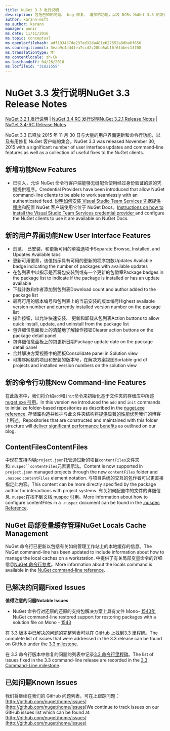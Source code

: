 ```yaml
---
title: NuGet 3.3 发行说明
description: 包括已知的问题、 bug 修复、 增加的功能，以及 DCRs NuGet 3.3 的发行说明。
author: karann-msft
ms.author: karann
manager: unnir
ms.date: 11/11/2016
ms.topic: conceptual
ms.openlocfilehash: adf193437de237ed32da481e627552a8dba6f656
ms.sourcegitcommit: 3eab9c4dd41ea7ccd2c28bb5ab16f6fbbec13708
ms.translationtype: MT
ms.contentlocale: zh-CN
ms.lasthandoff: 04/26/2018
ms.locfileid: "31821559"
---
```

# <a name="nuget-33-release-notes"></a><span data-ttu-id="13a73-103">NuGet 3.3 发行说明</span><span class="sxs-lookup"><span data-stu-id="13a73-103">NuGet 3.3 Release Notes</span></span>

<span data-ttu-id="13a73-104">[NuGet 3.2.1 发行说明](../release-notes/nuget-3.2.1.md) | [NuGet 3.4 RC 发行说明](../release-notes/nuget-3.4-RC.md)</span><span class="sxs-lookup"><span data-stu-id="13a73-104">[NuGet 3.2.1 Release Notes](../release-notes/nuget-3.2.1.md) | [NuGet 3.4-RC Release Notes](../release-notes/nuget-3.4-RC.md)</span></span>

<span data-ttu-id="13a73-105">NuGet 3.3 已释放 2015 年 11 月 30 日与大量的用户界面更新和命令行功能，以及有用修复 NuGet 客户端的集合。</span><span class="sxs-lookup"><span data-stu-id="13a73-105">NuGet 3.3 was released November 30, 2015 with a significant number of user interface updates and command-line features as well as a collection of useful fixes to the NuGet clients.</span></span>

## <a name="new-features"></a><span data-ttu-id="13a73-106">新增功能</span><span class="sxs-lookup"><span data-stu-id="13a73-106">New Features</span></span>

* <span data-ttu-id="13a73-107">已引入，允许 NuGet 命令行客户端能够无缝配合使用经过身份验证的源的凭据提供程序。</span><span class="sxs-lookup"><span data-stu-id="13a73-107">Credential Providers have been introduced that allow NuGet command-line clients to be able to work seamlessly with an authenticated feed.</span></span> <span data-ttu-id="13a73-108">[说明如何安装 Visual Studio Team Services 凭据提供程序](../api/nuget-exe-credential-providers.md)和配置 NuGet 客户端使用它位于 NuGet Docs。</span><span class="sxs-lookup"><span data-stu-id="13a73-108">[Instructions on how to install the Visual Studio Team Services credential provider ](../api/nuget-exe-credential-providers.md) and configure the NuGet clients to use it are available on NuGet Docs.</span></span>

## <a name="new-user-interface-features"></a><span data-ttu-id="13a73-109">新的用户界面功能</span><span class="sxs-lookup"><span data-stu-id="13a73-109">New User Interface Features</span></span>

* <span data-ttu-id="13a73-110">浏览、 已安装，和更新可用的单独选项卡</span><span class="sxs-lookup"><span data-stu-id="13a73-110">Separate Browse, Installed, and Updates Available tabs</span></span>
* <span data-ttu-id="13a73-111">更新可用徽章，该值指示具有可用的更新的程序包数</span><span class="sxs-lookup"><span data-stu-id="13a73-111">Updates Available badge indicating the number of packages with available updates</span></span>
* <span data-ttu-id="13a73-112">在包列表中以指示是否将包安装到或有一个更新的包徽章</span><span class="sxs-lookup"><span data-stu-id="13a73-112">Package badges in the package list to indicate if the package is installed or has an update available</span></span>
* <span data-ttu-id="13a73-113">下载计数和作者添加到包列表</span><span class="sxs-lookup"><span data-stu-id="13a73-113">Download count and author added to the package list</span></span>
* <span data-ttu-id="13a73-114">最高可用的版本编号和包列表上的当前安装的版本编号</span><span class="sxs-lookup"><span data-stu-id="13a73-114">Highest available version number and currently installed version number on the package list</span></span>
* <span data-ttu-id="13a73-115">操作按钮，以允许快速安装、 更新和卸载从包列表</span><span class="sxs-lookup"><span data-stu-id="13a73-115">Action buttons to allow quick install, update, and uninstall from the package list</span></span>
* <span data-ttu-id="13a73-116">包详细信息面板上的清楚地了解操作按钮</span><span class="sxs-lookup"><span data-stu-id="13a73-116">Clearer action buttons on the package detail panel</span></span>
* <span data-ttu-id="13a73-117">包详细信息面板上的包更新日期</span><span class="sxs-lookup"><span data-stu-id="13a73-117">Package update date on the package detail panel</span></span>
* <span data-ttu-id="13a73-118">合并解决方案视图中的面板</span><span class="sxs-lookup"><span data-stu-id="13a73-118">Consolidate panel in Solution view</span></span>
* <span data-ttu-id="13a73-119">可排序网格的项目和安装的版本号，在解决方案视图</span><span class="sxs-lookup"><span data-stu-id="13a73-119">Sortable grid of projects and installed version numbers on the solution view</span></span>

## <a name="new-command-line-features"></a><span data-ttu-id="13a73-120">新的命令行功能</span><span class="sxs-lookup"><span data-stu-id="13a73-120">New Command-line Features</span></span>

<span data-ttu-id="13a73-121">在此版本中，我们将介绍`add`和`init`命令来初始化基于文件夹的存储库中所述[nuget.exe 引用](../tools/nuget-exe-cli-reference.md)。</span><span class="sxs-lookup"><span data-stu-id="13a73-121">In this version we introduced the `add` and `init` commands to initialize folder-based repositories as described in the [nuget.exe reference](../tools/nuget-exe-cli-reference.md).</span></span> <span data-ttu-id="13a73-122">存储库构造并维护与此文件夹结构将[提供显著的性能优势](http://blog.nuget.org/20150922/Accelerate-Package-Source.html)我们的博客上所述。</span><span class="sxs-lookup"><span data-stu-id="13a73-122">Repositories that are constructed and maintained with this folder structure will [deliver significant performance benefits](http://blog.nuget.org/20150922/Accelerate-Package-Source.html) as outlined on our blog.</span></span>

## <a name="contentfiles"></a><span data-ttu-id="13a73-123">ContentFiles</span><span class="sxs-lookup"><span data-stu-id="13a73-123">ContentFiles</span></span>

<span data-ttu-id="13a73-124">中现在支持内容`project.json`托管通过新的项目`contentFiles`文件夹和`.nuspec``contentFiles`元素表示法。</span><span class="sxs-lookup"><span data-stu-id="13a73-124">Content is now supported in `project.json` managed projects through the new `contentFiles` folder and `.nuspec` `contentFiles` element notation.</span></span>  <span data-ttu-id="13a73-125">与项目系统的交互的包作者可以更直接指定此内容。</span><span class="sxs-lookup"><span data-stu-id="13a73-125">This content can be more directly specified by the package author for interactions with project systems.</span></span>  <span data-ttu-id="13a73-126">有关如何配置中的文件的详细信息`.nuspec`在找不到文档[.nuspec 引用](../reference/nuspec.md)。</span><span class="sxs-lookup"><span data-stu-id="13a73-126">More information about how to configure contentFiles in a `.nuspec` document can be found in the [.nuspec Reference](../reference/nuspec.md).</span></span>

## <a name="nuget-locals-cache-management"></a><span data-ttu-id="13a73-127">NuGet 局部变量缓存管理</span><span class="sxs-lookup"><span data-stu-id="13a73-127">NuGet Locals Cache Management</span></span>

<span data-ttu-id="13a73-128">NuGet 命令行已更新以包括有关如何管理工作站上的本地缓存的信息。</span><span class="sxs-lookup"><span data-stu-id="13a73-128">The NuGet command-line has been updated to include information about how to manage the local caches on a workstation.</span></span>  <span data-ttu-id="13a73-129">中提供了有关局部变量命令的详细信息[NuGet 命令行参考](../tools/cli-ref-locals.md)。</span><span class="sxs-lookup"><span data-stu-id="13a73-129">More information about the locals command is available in the [NuGet command-line reference](../tools/cli-ref-locals.md).</span></span>

## <a name="fixed-issues"></a><span data-ttu-id="13a73-130">已解决的问题</span><span class="sxs-lookup"><span data-stu-id="13a73-130">Fixed Issues</span></span>

<span data-ttu-id="13a73-131">**值得注意的问题**</span><span class="sxs-lookup"><span data-stu-id="13a73-131">**Notable Issues**</span></span>

* <span data-ttu-id="13a73-132">NuGet 命令行对还原的还原的支持包解决方案上具有文件 Mono- [1543年](https://github.com/NuGet/Home/issues/1543)</span><span class="sxs-lookup"><span data-stu-id="13a73-132">NuGet command-line restored support for restoring packages with a solution file on Mono - [1543](https://github.com/NuGet/Home/issues/1543)</span></span>

<span data-ttu-id="13a73-133">在 3.3 版本中已解决的问题的完整列表可以在 GitHub 上找到[3.3 里程碑](https://github.com/NuGet/Home/issues?q=is%3Aissue+milestone%3A3.3.0+is%3Aclosed)。</span><span class="sxs-lookup"><span data-stu-id="13a73-133">The complete list of issues that were addressed in the 3.3 release can be found on GitHub under the [3.3 milestone](https://github.com/NuGet/Home/issues?q=is%3Aissue+milestone%3A3.3.0+is%3Aclosed).</span></span>

<span data-ttu-id="13a73-134">在 3.3 命令行版本中修复的问题的列表中记录[3.3 命令行里程碑](https://github.com/NuGet/Home/issues?q=is%3Aissue+is%3Aclosed+milestone%3A3.3.0-commandline)。</span><span class="sxs-lookup"><span data-stu-id="13a73-134">The list of issues fixed in the 3.3 command-line release are recorded in the [3.3 Command-Line milestone](https://github.com/NuGet/Home/issues?q=is%3Aissue+is%3Aclosed+milestone%3A3.3.0-commandline).</span></span>

## <a name="known-issues"></a><span data-ttu-id="13a73-135">已知问题</span><span class="sxs-lookup"><span data-stu-id="13a73-135">Known Issues</span></span>

<span data-ttu-id="13a73-136">我们将继续在我们的 GitHub 问题列表，可在上跟踪问题： [http://github.com/nuget/home/issues](http://github.com/nuget/home/issues)</span><span class="sxs-lookup"><span data-stu-id="13a73-136">We continue to track issues on our GitHub issues list which can be found at: [http://github.com/nuget/home/issues](http://github.com/nuget/home/issues)</span></span>